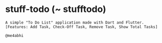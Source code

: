 # stuff-todo (~ stufftodo)
``````````````````````````
A simple "To Do List" application made with Dart and Flutter.
[Features: Add Task, Check-Off Task, Remove Task, Show Total Tasks]

@me4abhi